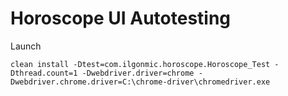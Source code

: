 # Horoscope UI Autotesting

Launch

`clean install -Dtest=com.ilgonmic.horoscope.Horoscope_Test -Dthread.count=1 -Dwebdriver.driver=chrome -Dwebdriver.chrome.driver=C:\chrome-driver\chromedriver.exe`